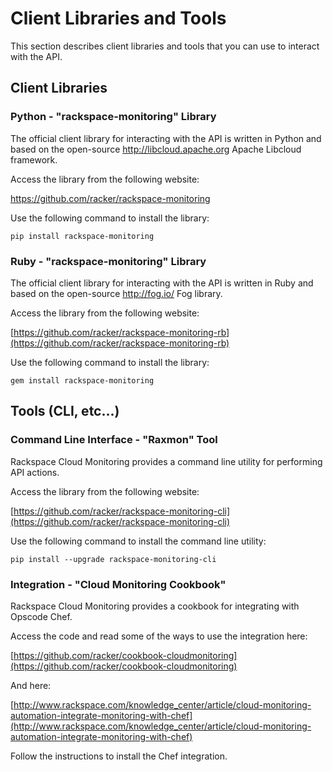 # Client Libraries and Tools

This section describes client libraries and tools that you can use to interact with the API.

## Client Libraries

### Python - "rackspace-monitoring" Library

The official client library for interacting with the API is written in Python and based on the open-source http://libcloud.apache.org Apache Libcloud framework.

Access the library from the following website:

https://github.com/racker/rackspace-monitoring

Use the following command to install the library:

```shell
pip install rackspace-monitoring
```

### Ruby - "rackspace-monitoring" Library

The official client library for interacting with the API is written in Ruby and based on the open-source http://fog.io/ Fog library.

Access the library from the following website:

[https://github.com/racker/rackspace-monitoring-rb](https://github.com/racker/rackspace-monitoring-rb)

Use the following command to install the library:

```shell
gem install rackspace-monitoring
```

## Tools (CLI, etc...)

### Command Line Interface - "Raxmon" Tool

Rackspace Cloud Monitoring provides a command line utility for performing API actions.

Access the library from the following website:

[https://github.com/racker/rackspace-monitoring-cli](https://github.com/racker/rackspace-monitoring-cli)

Use the following command to install the command line utility:

```shell
pip install --upgrade rackspace-monitoring-cli
```

### Integration - "Cloud Monitoring Cookbook"

Rackspace Cloud Monitoring provides a cookbook for integrating with Opscode Chef.

Access the code and read some of the ways to use the integration here:

[https://github.com/racker/cookbook-cloudmonitoring](https://github.com/racker/cookbook-cloudmonitoring)

And here:

[http://www.rackspace.com/knowledge_center/article/cloud-monitoring-automation-integrate-monitoring-with-chef](http://www.rackspace.com/knowledge_center/article/cloud-monitoring-automation-integrate-monitoring-with-chef)

Follow the instructions to install the Chef integration.
